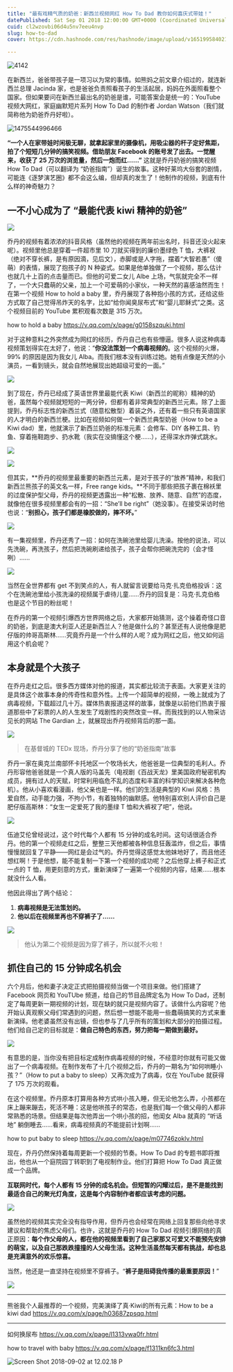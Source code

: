 ```yaml
---
title: "最有戏精气质的奶爸：新西兰视频网红 How To Dad 教你如何喜庆式带娃！"
datePublished: Sat Sep 01 2018 12:00:00 GMT+0000 (Coordinated Universal Time)
cuid: cl2wzovbi06d4u5nv7eeu4nvp
slug: how-to-dad
cover: https://cdn.hashnode.com/res/hashnode/image/upload/v1651995840214/-IjvdrjfR.jpg

---
```


![4142](https://i.imgur.com/3v2F6ua.jpg)

在新西兰，爸爸带孩子是一项习以为常的事情。如熊妈之前文章介绍过的，就连新西兰总理 Jacinda 家，也是爸爸负责照看孩子的生活起居，妈妈在外面照看整个国家。但如果要问在新西兰最出名的奶爸是谁，可能答案会是统一的：YouTube 视频大网红，家庭幽默短片系列 How To Dad 的制作者 Jordan Watson（我们就简称他为奶爸乔丹好啦）。

![1475544996466](https://i.imgur.com/5NWhDLp.jpg)


**“一个人在家带娃时闲极无聊，就拿起家里的摄像机，用吸尘器的杆子定好焦距，拍了个短短几分钟的搞笑视频。借助朋友 Facebook 的账号发了出去。一觉醒来，收获了 25 万次的浏览量，然后一炮而红……”** 这就是乔丹奶爸的搞笑视频 How To Dad（可以翻译为 “奶爸指南”）诞生的故事。这种好莱坞大俗套的剧情，可能连《逐梦演艺圈》都不会这么编，但却真的发生了！他制作的视频，到底有什么样的神奇魅力？

## 一不小心成为了 “最能代表 kiwi 精神的奶爸”

![](https://i.imgur.com/fLjj7eQ.jpg)

乔丹的视频有着浓浓的抖音风格（虽然他的视频在两年前出名时，抖音还没火起来呢）。视频里他总是穿着一件超市里 10 刀就买得到的廉价墨绿色 T 恤，大裤衩（绝对不穿长裤，是有原因滴，见后文），赤脚或是人字拖，摆着“大智若愚”（傻萌）的表情，展现了抱孩子的 N 种姿式。如果是他单独做了一个视频，那么估计也就几十上百的点击量而已。但他的可爱二女儿 Albe 上场，气氛就完全不一样了，一个大只蠢萌的父亲，加上一个可爱萌的小家伙，一种天然的喜感油然而生！在第一个视频 How to hold a baby 里，乔丹展现了各种抱小孩的方式，还给这些方式取了自己觉得吊炸天的名字，比如“给你闻臭尿布式”和“婴儿耶稣式”之类。这个视频目前的 YouTube 累积观看次数是 315 万次。

how to hold a baby
https://v.qq.com/x/page/g0158szquki.html

对于这种意料之外突然成为网红的经历，乔丹自己也有些懵逼。很多人说这种病毒视频策划得实在太好了，他说：“**你没法策划一个病毒视频的**。这个视频的火爆，99% 的原因是因为我女儿 Alba。而我们根本没有训练过她。她有点像是天然的小演员，一看到镜头，就会自然地展现出她超级可爱的一面。”

![](https://i.imgur.com/j7kEP5O.jpg)


到了现在，乔丹已经成了英语世界里最能代表 Kiwi（新西兰的昵称）精神的奶爸，虽然每个视频就短短的一两分钟，但都有着非常典型的新西兰元素。除了上面提到，乔丹标志性的新西兰式（随意松散型）着装之外，还有着一些只有英语国家的人才明白的新西兰梗。比如在视频如何做一个新西兰典型奶爸（How to be a Kiwi dad）里，他就演示了新西兰奶爸的标准元素：会修车、DIY 各种工具、钓鱼、穿着拖鞋跑步、扔水靴（我实在没搞懂这个梗……），还得深水炸弹式跳水。

![](https://i.imgur.com/YwJ7clE.jpg)

![](https://i.imgur.com/C5cbATs.jpg)


但其实，**乔丹的视频里最重要的新西兰元素，是对于孩子的“放养”精神，和我们新西兰熊孩子的英文名一样，Free range kids。**不同于那些把孩子裹在棉袄里的过度保护型父母，乔丹的视频更透露出一种“松散、放养、随意、自然”的态度，就像他在很多视频里都会有的一招：“She’ll be right”（她没事）。在接受采访时他也说：“**别担心，孩子们都是橡胶做的，摔不坏。**”

![](https://i.imgur.com/hutB71I.jpg)


有一集视频里，乔丹还秀了一招：如何在洗碗池里给婴儿洗澡。按他的说法，可以先洗碗，再洗孩子，然后把洗碗刷递给孩子，孩子会帮你把碗洗完的（会才怪咧）……

![](https://i.imgur.com/ulxrTJI.jpg)


当然在全世界都有 get 不到笑点的人，有人就留言说要给马克·扎克伯格投诉：这个在洗碗池里给小孩洗澡的视频属于虐待儿童……乔丹的回复是：马克·扎克伯格也是这个节目的粉丝呢！

在乔丹的第一个视频引爆西方世界网络之后，大家都开始猜测，这个操着奇怪口音的奶爸，到底是澳大利亚人还是新西兰人？他是做什么的？甚至还有人说他像是肥仔版的帅哥高斯林……究竟乔丹是一个什么样的人呢？成为网红之后，他又如何运用这个机会呢？

## 本身就是个大孩子

在乔丹走红之后。很多西方媒体对他的报道，其实都比较流于表面。大家更关注的是具体这个故事本身的传奇性和意外性。上传一个超简单的视频，一晚上就成为了病毒视频，下载超过几十万。媒体热衷报道这样的故事，就像是以前他们热衷于报道那些中了彩票的人的人生发生了戏剧性的突然改变一样。而我找到的以人物采访见长的网站 The Gardian 上，就展现出乔丹视频背后的那一面。

![](https://i.imgur.com/A2p9V1P.jpg)

> 在基督城的 TEDx 现场，乔丹分享了他的“奶爸指南”故事

乔丹一家在奥克兰南部怀卡托地区一个牧场长大，他爸爸是一位典型的毛利人。乔丹形容他爸爸就是一个真人版的马盖先（电视剧《百战天龙》里美国政府秘密机构成员，拥有过人的天赋，时常利用临危不乱的态度和丰富的科学知识来解决各种危机）。他从小喜欢看漫画，他父亲也是一样。他们的生活是典型的 Kiwi 风格：热爱自然，动手能力强，不拘小节，有着独特的幽默感。他特别喜欢别人评价自己是肥仔版高斯林：“女生一定爱死了我的墨绿 T 恤和大裤衩了吧”，他说。

![](https://i.imgur.com/J1dTRxy.jpg)

伍迪艾伦曾经说过，这个时代每个人都有 15 分钟的成名时间。这句话很适合乔丹。他的第一个视频走红之后，整整三天他都被各种信息狂轰滥炸，但之后，事情慢慢就回复了平静——网红是会过气的。乔丹觉得这感觉太他妹地好了，而且他还想红啊！于是他想，能不能复制一下第一个视频的成功呢？之后他穿上裤子和正式一点的 T 恤，用更刻意的方式，重新演绎了一遍第一个视频的内容，结果……根本就没什么人看。

他因此得出了两个结论：

1. **病毒视频是无法策划的。**
2. **他以后在视频里再也不穿裤子了……**

![](https://i.imgur.com/9A02noo.jpg)

> 他认为第二个视频是因为穿了裤子，所以就不火啦！

## 抓住自己的 15 分钟成名机会

六个月后，他和妻子决定正式把拍摄视频当做一个项目来做。他们搭建了 Facebook 网页和 YouTUbe 频道，给自己的节目品牌定名为 How To Dad，还制定了每周更新一期视频的计划，现在缺的就只是视频内容了。该做什么内容呢？他开始认真观察父母们常遇到的问题，然后想一想能不能用一些蠢萌搞笑的方式来重新演绎。他老婆虽然没有出镜，但也参与了几乎所有的策划和大部分的拍摄过程。他们给自己定的目标就是：**做自己特色的东西，努力把每一期做到最好。**

![](https://i.imgur.com/ZU2sFXm.jpg)

有意思的是，当你没有把目标定成制作病毒视频的时候，不经意时你就有可能又做出了一个病毒视频。在制作发布了十几个视频之后，乔丹的一期名为“如何哄睡小孩？”（How to put a baby to sleep）又再次成为了病毒，仅在 YouTube 就获得了 175 万次的观看。

在这个视频里。乔丹原本打算用各种方式哄小孩入睡，但无论他怎么弄，小孩都在床上蹦来蹦去，死活不睡：这是他哄孩子的常态，也是我们每一个做父母的人都非常熟悉的场景。但结果是每次他弄出一个哄小孩的招，他闺女 Alba 就真的 “听话地” 躺倒睡去……看来，病毒视频真的不能提前计划啊……

how to put baby to sleep
https://v.qq.com/x/page/m07746zoklv.html

现在，乔丹仍然保持着每周更新一个视频的节奏。How To Dad 的专题书即将推出，他也从一个庭院园丁转职到了电视制作业。他们打算把 How To Dad 真正做成一个品牌。

**互联网时代，每个人都有 15 分钟的成名机会。但短暂的闪耀过后，是不是能找到最适合自己的聚光灯角度，这是每个内容制作者都应该考虑的问题。**

![](https://i.imgur.com/LkT2VKL.jpg)

虽然他的视频其实完全没有指导作用，但乔丹也会经常在网络上回复那些向他寻求建议和帮助的焦虑父母们。也许，这就是乔丹的 How To Dad 视频引爆网络的真正原因：**每个作父母的人，都在他的视频里看到了自己家那又可爱又不能预先安排的萌宝，以及自己那跌跌撞撞的人父母生活。这种生活虽然每天都有挑战，却也总是充满意外的欢乐惊喜。**

当然，他还是一直坚持在视频里不穿裤子。“**裤子是阻碍我传播的最重要原因！**”

![](https://i.imgur.com/zxnG8nj.jpg)

***

熊爸我个人最推荐的一个视频，完美演绎了真·Kiwi的所有元素：How to be a kiwi dad
https://v.qq.com/x/page/h03687zpsqq.html

***



如何换尿布
https://v.qq.com/x/page/l1313vwa0fr.html



how to travel with baby
https://v.qq.com/x/page/f1311kn6fc3.html


![Screen Shot 2018-09-02 at 12.02.18 P](media/15358584168042/Screen%20Shot%202018-09-02%20at%2012.02.18%20PM.png)

